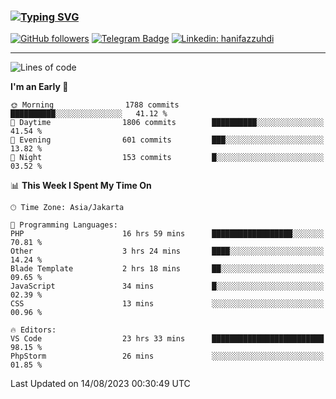 ### [![Typing SVG](https://readme-typing-svg.herokuapp.com?font=lato&size=22&lines=Hi+There+👋)](https://git.io/typing-svg) 

[![GitHub followers](https://img.shields.io/github/followers/hanifazzuhdi?label=Follow&style=social)](https://github.com/hanifazzuhdi/?tab=follow) 
[![Telegram Badge](https://img.shields.io/badge/-hanif0198-blue?style=social&logo=telegram&link=https://www.t.me/hanif0198/)](https://www.t.me/hanif0198/) 
[![Linkedin: hanifazzuhdi](https://img.shields.io/badge/-hanifazzuhdi-blue?style=flat-square&logo=Linkedin&logoColor=white&link=https://www.linkedin.com/in/hanif-az-zuhdi-69688019b/)](https://www.linkedin.com/in/hanif-az-zuhdi-69688019b/) 

<hr/>

<!--START_SECTION:waka-->
![Lines of code](https://img.shields.io/badge/From%20Hello%20World%20I%27ve%20Written-28.2%20million%20lines%20of%20code-blue)

**I'm an Early 🐤** 

```text
🌞 Morning                1788 commits        ██████████░░░░░░░░░░░░░░░   41.12 % 
🌆 Daytime                1806 commits        ██████████░░░░░░░░░░░░░░░   41.54 % 
🌃 Evening                601 commits         ███░░░░░░░░░░░░░░░░░░░░░░   13.82 % 
🌙 Night                  153 commits         █░░░░░░░░░░░░░░░░░░░░░░░░   03.52 % 
```


📊 **This Week I Spent My Time On** 

```text
🕑︎ Time Zone: Asia/Jakarta

💬 Programming Languages: 
PHP                      16 hrs 59 mins      ██████████████████░░░░░░░   70.81 % 
Other                    3 hrs 24 mins       ████░░░░░░░░░░░░░░░░░░░░░   14.24 % 
Blade Template           2 hrs 18 mins       ██░░░░░░░░░░░░░░░░░░░░░░░   09.65 % 
JavaScript               34 mins             █░░░░░░░░░░░░░░░░░░░░░░░░   02.39 % 
CSS                      13 mins             ░░░░░░░░░░░░░░░░░░░░░░░░░   00.96 % 

🔥 Editors: 
VS Code                  23 hrs 33 mins      █████████████████████████   98.15 % 
PhpStorm                 26 mins             ░░░░░░░░░░░░░░░░░░░░░░░░░   01.85 % 
```


 Last Updated on 14/08/2023 00:30:49 UTC
<!--END_SECTION:waka-->
